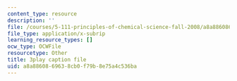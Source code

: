 ```yaml
---
content_type: resource
description: ''
file: /courses/5-111-principles-of-chemical-science-fall-2008/a8a8860869638cb0f79b8e75a4c536ba_SbabED1wRMo.srt
file_type: application/x-subrip
learning_resource_types: []
ocw_type: OCWFile
resourcetype: Other
title: 3play caption file
uid: a8a88608-6963-8cb0-f79b-8e75a4c536ba
---
```

